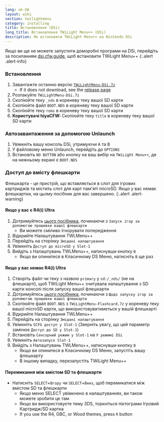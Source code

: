 ```yaml
---
lang: uk-UA
layout: wiki
section: twilightmenu
category: installing
title: Встановлення (DSi)
long_title: Встановлення TWiLight Menu++ (DSi)
description: Як встановити TWiLight Menu++ на Nintendo DSi
---
```


Якщо ви ще не можете запустити доморобні програми на DSi, перейдіть за посиланням [dsi.cfw.guide](https://dsi.cfw.guide), щоб встановити TWiLight Menu++
{:.alert .alert-info}

### Встановлення
1. Завантажте останню версію [`TWiLightMenu-DSi.7z`](https://github.com/DS-Homebrew/TWiLightMenu/releases/latest/download/TWiLightMenu-DSi.7z)
   - If it does not download, see the [release page](https://github.com/DS-Homebrew/TWiLightMenu/releases/latest)
1. Розпакуйте `TWiLightMenu-DSi.7z`
1. Скопіюйте теку `_nds` в кореневу теку вашої SD карти
1. Скопіюйте файл `BOOT.NDS` в кореневу теку вашої SD карти
1. Скопіюйте теку `roms` в кореневу теку вашої SD карти
1. **Користувачі hiyaCFW:** Скопіюйте теку `title` в кореневу теку вашої SD карти

### Автозавантаження за допомогою Unlaunch
1. Увімкніть вашу консоль DSi, утримуючи <kbd class="face">A</kbd> та <kbd class="face">B</kbd>
1. У файловому меню Unlaunch, перейдіть до `OPTIONS`
1. Встановіть `NO BUTTON` або кнопку на ваш вибір на `TWiLight Menu++`, де на нижньому екрані є `BOOT.NDS`

### Доступ до вмісту флешкарти

Флешкарта - це пристрій, що вставляється в слот для ігрових картриджів та містить слот для карт пам'яті microSD. Якщо у вас немає флешкартки, на цьому посібник для вас завершено.
{:.alert .alert-warning}

#### Якщо у вас є R4(i) Ultra

1. Дотримуйтесь [цього посібника](installing-flashcard), починаючи з `Запуск ігор за допомогою прошивки вашої флешкарти`
     - Ви можете сміливо ігнорувати попередження
1. Відкрийте Налаштування TWLMenu++
1. Перейдіть на сторінку `Змішані налаштування`
1. Увімкніть `Доступ до microSD у Slot-1`
1. Вийдіть з Налаштувань TWLMenu++, натиснувши кнопку `B`
     - Якщо ви опинитеся в Класичному DS Меню, натисніть `B` ще раз

#### Якщо у вас немає R4(i) Ultra

1. Створіть файл чи теку з назвою `primary` у `sd:/_nds/` (не на флешкарті), щоб TWiLight Menu++ зчитувала налаштування з SD карти консолі після запуску вашої флешкарти
1. Дотримуйтесь [цього посібника](installing-flashcard), починаючи з `Щодо запуску ігор за допомогою прошивки вашої флешкарти`
1. Скопіюйте файл `BOOT.NDS` з `TWiLightMenu-Flashcard.7z` у кореневу теку вашої microSD карти, що використовуватиметься у вашій флешкарті
1. Відкрийте Налаштування TWLMenu++
1. Перейдіть на сторінку `Змішані налаштування`
1. Увімкніть `SCFG доступ у Slot-1` (Зверніть увагу, що цей параметр замінює `Доступ до SD у Slot-1`)
1. Встановіть `Сенсорний режим у Slot-1` на `У режимі DSi`
1. Увімкніть `Автозапуск Slot-1`
1. Вийдіть з Налаштувань TWLMenu++, натиснувши кнопку `B`
     - Якщо ви опинитеся в Класичному DS Меню, запустіть вашу флешкарту
     - В іншому випадку, перезапустіть TWiLight Menu++

#### Перемикання між вмістом SD та флешкарти
- Натисніть `SELECT`+`Вгору` чи `SELECT`+`Вниз`, щоб перемикатися між вмістом SD та флешкарти
     - Якщо меню SELECT увімкнено в налаштуваннях, ви також можете зробити це там
     - Якщо ви використовуєте тему 3DS, торкніться піктограми Ігровий Картридж/SD картка
     - If you use the R4, GBC, or Wood themes, press `R` button
